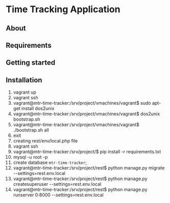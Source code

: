 # Time Tracking Application #

## About ##

## Requirements ##

## Getting started ##

## Installation ##

1. vagrant up
2. vagrant ssh
3. vagrant@mtr-time-tracker:/srv/project/vmachines/vagrant$ sudo apt-get install dos2unix
4. vagrant@mtr-time-tracker:/srv/project/vmachines/vagrant$ dos2unix bootstrap.sh
5. vagrant@mtr-time-tracker:/srv/project/vmachines/vagrant$ ./bootstrap.sh all
6. exit
7. creating rest/env/local.php file
8. vagrant ssh
9. vagrant@mtr-time-tracker:/srv/project/$ pip install -r requirements.txt
10. mysql -u root -p
11. create database `mtr-time-tracker`;
12. vagrant@mtr-time-tracker:/srv/project/rest$ python manage.py migrate --settings=rest.env.local
13. vagrant@mtr-time-tracker:/srv/project/rest$ python manage.py createsuperuser --settings=rest.env.local
14. vagrant@mtr-time-tracker:/srv/project/rest$ python manage.py runserver 0:8000 --settings=rest.env.local